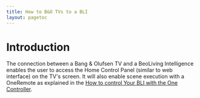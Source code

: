 ```yaml
---
title: How to B&O TVs to a BLI
layout: pagetoc
---
```


# Introduction
The connection between a Bang & Olufsen TV and a BeoLiving Intelligence enables the user to access the Home Control Panel (similar to web interface) on the TV's screen.
It will also enable scene execution with a OneRemote as explained in the [How to control Your BLI with the One Controller](/howto-OneRemote-BLI.html).


